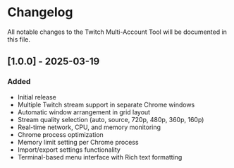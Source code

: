 # Changelog

All notable changes to the Twitch Multi-Account Tool will be documented in this file.

## [1.0.0] - 2025-03-19

### Added
- Initial release
- Multiple Twitch stream support in separate Chrome windows
- Automatic window arrangement in grid layout
- Stream quality selection (auto, source, 720p, 480p, 360p, 160p)
- Real-time network, CPU, and memory monitoring
- Chrome process optimization
- Memory limit setting per Chrome process
- Import/export settings functionality
- Terminal-based menu interface with Rich text formatting 